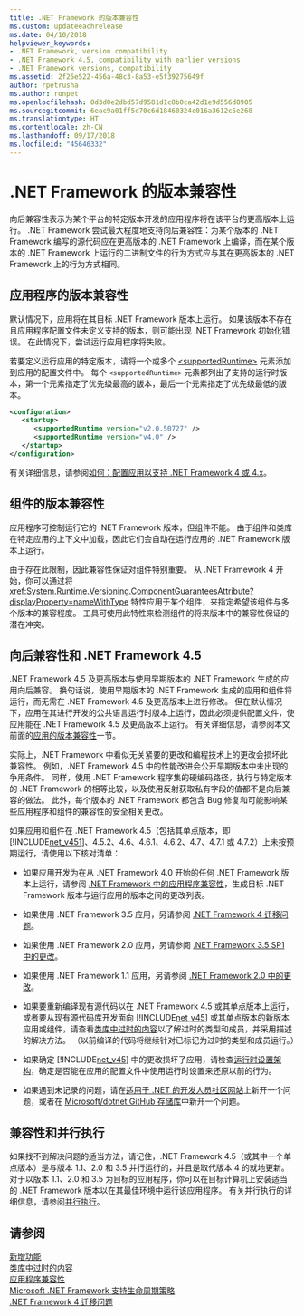 ```yaml
---
title: .NET Framework 的版本兼容性
ms.custom: updateeachrelease
ms.date: 04/10/2018
helpviewer_keywords:
- .NET Framework, version compatibility
- .NET Framework 4.5, compatibility with earlier versions
- .NET Framework versions, compatibility
ms.assetid: 2f25e522-456a-48c3-8a53-e5f39275649f
author: rpetrusha
ms.author: ronpet
ms.openlocfilehash: 0d3d0e2dbd57d9581d1c8b0ca42d1e9d556d8905
ms.sourcegitcommit: 6eac9a01ff5d70c6d18460324c016a3612c5e268
ms.translationtype: HT
ms.contentlocale: zh-CN
ms.lasthandoff: 09/17/2018
ms.locfileid: "45646332"
---
```

# <a name="version-compatibility-in-the-net-framework"></a>.NET Framework 的版本兼容性
向后兼容性表示为某个平台的特定版本开发的应用程序将在该平台的更高版本上运行。 .NET Framework 尝试最大程度地支持向后兼容性：为某个版本的 .NET Framework 编写的源代码应在更高版本的 .NET Framework 上编译，而在某个版本的 .NET Framework 上运行的二进制文件的行为方式应与其在更高版本的 .NET Framework 上的行为方式相同。  
  
<a name="Apps"></a>   
## <a name="version-compatibility-for-apps"></a>应用程序的版本兼容性  
 默认情况下，应用将在其目标 .NET Framework 版本上运行。 如果该版本不存在且应用程序配置文件未定义支持的版本，则可能出现 .NET Framework 初始化错误。 在此情况下，尝试运行应用程序将失败。  
  
 若要定义运行应用的特定版本，请将一个或多个 [\<supportedRuntime>](../../../docs/framework/configure-apps/file-schema/startup/supportedruntime-element.md) 元素添加到应用的配置文件中。 每个 `<supportedRuntime>` 元素都列出了支持的运行时版本，第一个元素指定了优先级最高的版本，最后一个元素指定了优先级最低的版本。  
  
```xml  
<configuration>  
   <startup>  
      <supportedRuntime version="v2.0.50727" />  
      <supportedRuntime version="v4.0" />  
   </startup>  
</configuration>  
```  
  
 有关详细信息，请参阅[如何：配置应用以支持 .NET Framework 4 或 4.x](../../../docs/framework/migration-guide/how-to-configure-an-app-to-support-net-framework-4-or-4-5.md)。  
  
## <a name="version-compatibility-for-components"></a>组件的版本兼容性  
 应用程序可控制运行它的 .NET Framework 版本，但组件不能。 由于组件和类库在特定应用的上下文中加载，因此它们会自动在运行应用的 .NET Framework 版本上运行。  
  
 由于存在此限制，因此兼容性保证对组件特别重要。 从 .NET Framework 4 开始，你可以通过将 <xref:System.Runtime.Versioning.ComponentGuaranteesAttribute?displayProperty=nameWithType> 特性应用于某个组件，来指定希望该组件与多个版本的兼容程度。 工具可使用此特性来检测组件的将来版本中的兼容性保证的潜在冲突。  
  
## <a name="backward-compatibility-and-the-net-framework-45"></a>向后兼容性和 .NET Framework 4.5  
 .NET Framework 4.5 及更高版本与使用早期版本的 .NET Framework 生成的应用向后兼容。 换句话说，使用早期版本的 .NET Framework 生成的应用和组件将运行，而无需在 .NET Framework 4.5 及更高版本上进行修改。 但在默认情况下，应用在其进行开发的公共语言运行时版本上运行，因此必须提供配置文件，使应用能在 .NET Framework 4.5 及更高版本上运行。 有关详细信息，请参阅本文前面的[应用的版本兼容性](#Apps)一节。  
  
 实际上，.NET Framework 中看似无关紧要的更改和编程技术上的更改会损坏此兼容性。 例如，.NET Framework 4.5 中的性能改进会公开早期版本中未出现的争用条件。 同样，使用 .NET Framework 程序集的硬编码路径，执行与特定版本的 .NET Framework 的相等比较，以及使用反射获取私有字段的值都不是向后兼容的做法。 此外，每个版本的 .NET Framework 都包含 Bug 修复和可能影响某些应用程序和组件的兼容性的安全相关更改。  
  
 如果应用和组件在 .NET Framework 4.5（包括其单点版本，即 [!INCLUDE[net_v451](../../../includes/net-v451-md.md)]、4.5.2、4.6、4.6.1、4.6.2、4.7、4.7.1 或 4.7.2）上未按预期运行，请使用以下核对清单：  
  
-  如果应用开发为在从 .NET Framework 4.0 开始的任何 .NET Framework 版本上运行，请参阅 [.NET Framework 中的应用程序兼容性](application-compatibility.md)，生成目标 .NET Framework 版本与运行应用的版本之间的更改列表。  

- 如果使用 .NET Framework 3.5 应用，另请参阅 [.NET Framework 4 迁移问题](../../../docs/framework/migration-guide/net-framework-4-migration-issues.md)。

- 如果使用 .NET Framework 2.0 应用，另请参阅 [.NET Framework 3.5 SP1 中的更改](https://go.microsoft.com/fwlink/?LinkId=186989)。

- 如果使用 .NET Framework 1.1 应用，另请参阅 [.NET Framework 2.0 中的更改](https://go.microsoft.com/fwlink/?LinkID=125263)。  
  
-   如果要重新编译现有源代码以在 .NET Framework 4.5 或其单点版本上运行，或者要从现有源代码库开发面向 [!INCLUDE[net_v45](../../../includes/net-v45-md.md)] 或其单点版本的新版本应用或组件，请查看[类库中过时的内容](../../../docs/framework/whats-new/whats-obsolete.md)以了解过时的类型和成员，并采用描述的解决方法。 （以前编译的代码将继续针对已标记为过时的类型和成员运行。）  
  
-   如果确定 [!INCLUDE[net_v45](../../../includes/net-v45-md.md)] 中的更改损坏了应用，请检查[运行时设置架构](../../../docs/framework/configure-apps/file-schema/runtime/index.md)，确定是否能在应用的配置文件中使用运行时设置来还原以前的行为。  
  
-   如果遇到未记录的问题，请在[适用于 .NET 的开发人员社区网站](https://developercommunity.visualstudio.com/spaces/61/index.html)上新开一个问题，或者在 [Microsoft/dotnet GitHub 存储库](https://github.com/microsoft/dotnet/issues)中新开一个问题。
  
## <a name="compatibility-and-side-by-side-execution"></a>兼容性和并行执行  
 如果找不到解决问题的适当方法，请记住，.NET Framework 4.5（或其中一个单点版本）是与版本 1.1、2.0 和 3.5 并行运行的，并且是取代版本 4 的就地更新。 对于以版本 1.1、2.0 和 3.5 为目标的应用程序，你可以在目标计算机上安装适当的 .NET Framework 版本以在其最佳环境中运行该应用程序。 有关并行执行的详细信息，请参阅[并行执行](../../../docs/framework/deployment/side-by-side-execution.md)。  
  
## <a name="see-also"></a>请参阅  
 [新增功能](../../../docs/framework/whats-new/index.md)  
 [类库中过时的内容](../../../docs/framework/whats-new/whats-obsolete.md)  
 [应用程序兼容性](../../../docs/framework/migration-guide/application-compatibility.md)  
 [Microsoft .NET Framework 支持生命周期策略](https://go.microsoft.com/fwlink/p/?LinkId=248212)  
 [.NET Framework 4 迁移问题](../../../docs/framework/migration-guide/net-framework-4-migration-issues.md)
